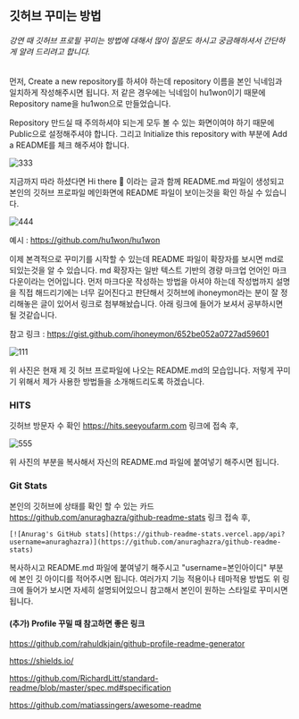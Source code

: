 ## 깃허브 꾸미는 방법
###### 강연 때 깃허브 프로필 꾸미는 방법에 대해서 많이 질문도 하시고 궁금해하셔서 간단하게 알려 드리려고 합니다.

먼저, Create a new repository를 하셔야 하는데 repository 이름을 본인 닉네임과 일치하게 작성해주시면 됩니다. 저 같은 경우에는 닉네임이 hu1won이기 때문에 Repository name을 hu1won으로 만들었습니다.

Repository 만드실 때 주의하셔야 되는게 모두 볼 수 있는 화면이여야 하기 때문에 Public으로 설정해주셔야 합니다. 그리고 Initialize this repository with 부분에 Add a README를 체크 해주셔야 합니다.

![333](https://user-images.githubusercontent.com/71807924/126096291-410eff14-f7c1-45dc-afa5-4ec96409fd9a.PNG)


지금까지 따라 하셨다면 Hi there 👋 이라는 글과 함께 README.md 파일이 생성되고 본인의 깃허브 프로파일 메인화면에 README 파일이 보이는것을 확인 하실 수 있습니다.

![444](https://user-images.githubusercontent.com/71807924/126096301-b1914c5d-67bb-4f68-bfe8-d45701e801a4.PNG)

예시 : https://github.com/hu1won/hu1won

이제 본격적으로 꾸미기를 시작할 수 있는데 README 파일이 확장자를 보시면 md로 되있는것을 알 수 있습니다.
md 확장자는 일반 텍스트 기반의 경량 마크업 언어인 마크다운이라는 언어입니다. 먼저 마크다운 작성하는 방법을 아셔야 하는데 작성법까지 설명을 직접 해드리기에는 너무 길어진다고 판단해서 깃허브에 ihoneymon라는 분이 잘 정리해놓은 글이 있어서 링크로 첨부해놨습니다. 아래 링크에 들어가 보셔서 공부하시면 될 것같습니다.

참고 링크 : https://gist.github.com/ihoneymon/652be052a0727ad59601

![111](https://user-images.githubusercontent.com/71807924/126096324-52ae090b-98e1-4307-aae7-3b5cc3f4e034.PNG)

위 사진은 현재 제 깃 허브 프로파일에 나오는 README.md의 모습입니다. 저렇게 꾸미기 위해서 제가 사용한 방법들을 소개해드리도록 하겠습니다.

### HITS
깃허브 방문자 수 확인
https://hits.seeyoufarm.com 링크에 접속 후,

![555](https://user-images.githubusercontent.com/71807924/126096344-60c0566f-ce4d-4934-a49e-d293f9a73a6f.PNG)

위 사진의 부분을 복사해서 자신의 README.md 파일에 붙여넣기 해주시면 됩니다.

### Git Stats

본인의 깃허브에 상태를 확인 할 수 있는 카드
https://github.com/anuraghazra/github-readme-stats 링크 접속 후,

	[![Anurag's GitHub stats](https://github-readme-stats.vercel.app/api?username=anuraghazra)](https://github.com/anuraghazra/github-readme-stats)

복사하시고 README.md 파일에 붙여넣기 해주시고 "username=본인아이디" 부분에 본인 깃 아이디를 적어주시면 됩니다. 여러가지 기능 적용이나 테마적용 방법도 위 링크에 들어가 보시면 자세히 설명되어있으니 참고해서 본인이 원하는 스타일로 꾸미시면 됩니다.


#### (추가) Profile 꾸밀 때 참고하면 좋은 링크

https://github.com/rahuldkjain/github-profile-readme-generator

https://shields.io/

https://github.com/RichardLitt/standard-readme/blob/master/spec.md#specification

https://github.com/matiassingers/awesome-readme
